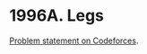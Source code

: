 # 1996A. Legs

[Problem statement on Codeforces](https://codeforces.com/problemset/problem/1996/A?locale=en).